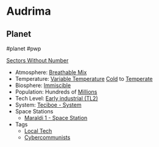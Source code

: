 # Audrima
## Planet

#planet #pwp 

[Sectors Without Number](https://sectorswithoutnumber.com/sector/bfDcBzTtgpeyLUfwzjio/planet/Rd58sb0JWvhFcSl8ZXvt)

- Atmosphere: [Breathable Mix](STARS%20WITHOUT%20NUMBER,%20FREE%20EDITION%20-%20obsidian.md#^atmosphere-breathable-mix)
- Temperature: [Variable Temperature](STARS%20WITHOUT%20NUMBER,%20FREE%20EDITION%20-%20obsidian.md#^climate-variable) [Cold](STARS%20WITHOUT%20NUMBER,%20FREE%20EDITION%20-%20obsidian.md#^climate-cold) to [Temperate](STARS%20WITHOUT%20NUMBER,%20FREE%20EDITION%20-%20obsidian.md#^climate-temperate)
- Biosphere: [Immiscible](STARS%20WITHOUT%20NUMBER,%20FREE%20EDITION%20-%20obsidian.md#^biosphere-immiscible)
- Population: Hundreds of [Millions](STARS%20WITHOUT%20NUMBER,%20FREE%20EDITION%20-%20obsidian.md#^population-size-millions)
- Tech Level: [Early industrial (TL2)](STARS%20WITHOUT%20NUMBER,%20FREE%20EDITION%20-%20obsidian.md#^planetary-tech-level-2)
- System: [Teciboe - System](Teciboe%20-%20System.md)
- Space Stations
   - [Maraldi 1 - Space Station](Maraldi%201%20-%20Space%20Station.md)
- Tags
   - [Local Tech](STARS%20WITHOUT%20NUMBER,%20FREE%20EDITION%20-%20obsidian.md#Local%20Tech)
   - [Cybercommunists](STARS%20WITHOUT%20NUMBER,%20FREE%20EDITION%20-%20obsidian.md#Cybercommunists)

